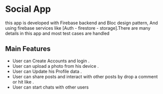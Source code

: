 # Social App

this app is developed with Firebase backend and Bloc design pattern, And using firebase services like [Auth - firestore - storage].There are many details in this app and most test cases are handled

## Main Features

- User can Create Accounts and login .
- User can upload a photo from his device .
- User can Update his Profile data .
- User can share posts and interact with other posts by drop a comment or hit like .
- User can start chats with other users 
